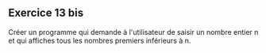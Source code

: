 ## Exercice 13 bis

Créer un programme qui demande à l'utilisateur de saisir un nombre entier n et qui affiches tous les nombres premiers inférieurs à n.